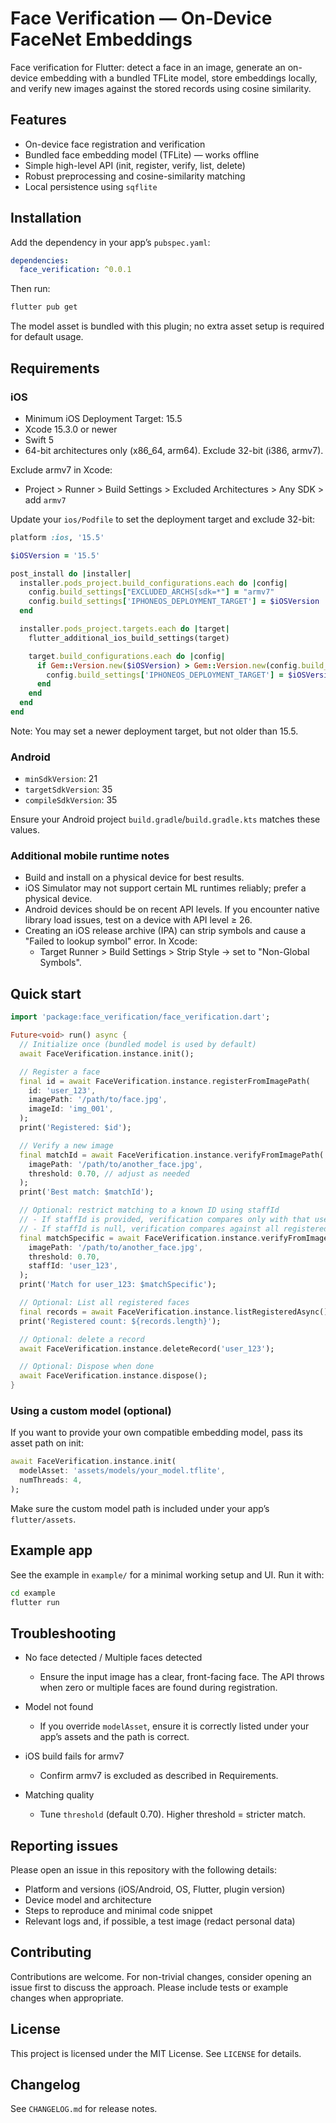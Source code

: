 # Face Verification — On‑Device FaceNet Embeddings

Face verification for Flutter: detect a face in an image, generate an on-device embedding with a bundled TFLite model, store embeddings locally, and verify new images against the stored records using cosine similarity.

## Features

- On-device face registration and verification
- Bundled face embedding model (TFLite) — works offline
- Simple high-level API (init, register, verify, list, delete)
- Robust preprocessing and cosine-similarity matching
- Local persistence using `sqflite`

## Installation

Add the dependency in your app’s `pubspec.yaml`:

```yaml
dependencies:
  face_verification: ^0.0.1
```

Then run:

```bash
flutter pub get
```

The model asset is bundled with this plugin; no extra asset setup is required for default usage.

## Requirements

### iOS

- Minimum iOS Deployment Target: 15.5
- Xcode 15.3.0 or newer
- Swift 5
- 64-bit architectures only (x86_64, arm64). Exclude 32-bit (i386, armv7).

Exclude armv7 in Xcode:

- Project > Runner > Build Settings > Excluded Architectures > Any SDK > add `armv7`

Update your `ios/Podfile` to set the deployment target and exclude 32-bit:

```ruby
platform :ios, '15.5'

$iOSVersion = '15.5'

post_install do |installer|
  installer.pods_project.build_configurations.each do |config|
    config.build_settings["EXCLUDED_ARCHS[sdk=*"] = "armv7"
    config.build_settings['IPHONEOS_DEPLOYMENT_TARGET'] = $iOSVersion
  end

  installer.pods_project.targets.each do |target|
    flutter_additional_ios_build_settings(target)

    target.build_configurations.each do |config|
      if Gem::Version.new($iOSVersion) > Gem::Version.new(config.build_settings['IPHONEOS_DEPLOYMENT_TARGET'])
        config.build_settings['IPHONEOS_DEPLOYMENT_TARGET'] = $iOSVersion
      end
    end
  end
end
```

Note: You may set a newer deployment target, but not older than 15.5.

### Android

- `minSdkVersion`: 21
- `targetSdkVersion`: 35
- `compileSdkVersion`: 35

Ensure your Android project `build.gradle`/`build.gradle.kts` matches these values.

### Additional mobile runtime notes

- Build and install on a physical device for best results.
- iOS Simulator may not support certain ML runtimes reliably; prefer a physical device.
- Android devices should be on recent API levels. If you encounter native library load issues, test on a device with API level ≥ 26.
- Creating an iOS release archive (IPA) can strip symbols and cause a "Failed to lookup symbol" error. In Xcode:
  - Target Runner > Build Settings > Strip Style → set to "Non-Global Symbols".

## Quick start

```dart
import 'package:face_verification/face_verification.dart';

Future<void> run() async {
  // Initialize once (bundled model is used by default)
  await FaceVerification.instance.init();

  // Register a face
  final id = await FaceVerification.instance.registerFromImagePath(
    id: 'user_123',
    imagePath: '/path/to/face.jpg',
    imageId: 'img_001',
  );
  print('Registered: $id');

  // Verify a new image
  final matchId = await FaceVerification.instance.verifyFromImagePath(
    imagePath: '/path/to/another_face.jpg',
    threshold: 0.70, // adjust as needed
  );
  print('Best match: $matchId');

  // Optional: restrict matching to a known ID using staffId
  // - If staffId is provided, verification compares only with that user's record
  // - If staffId is null, verification compares against all registered faces
  final matchSpecific = await FaceVerification.instance.verifyFromImagePath(
    imagePath: '/path/to/another_face.jpg',
    threshold: 0.70,
    staffId: 'user_123',
  );
  print('Match for user_123: $matchSpecific');

  // Optional: List all registered faces
  final records = await FaceVerification.instance.listRegisteredAsync();
  print('Registered count: ${records.length}');

  // Optional: delete a record
  await FaceVerification.instance.deleteRecord('user_123');

  // Optional: Dispose when done
  await FaceVerification.instance.dispose();
}
```

### Using a custom model (optional)

If you want to provide your own compatible embedding model, pass its asset path on init:

```dart
await FaceVerification.instance.init(
  modelAsset: 'assets/models/your_model.tflite',
  numThreads: 4,
);
```

Make sure the custom model path is included under your app’s `flutter/assets`.

## Example app

See the example in `example/` for a minimal working setup and UI. Run it with:

```bash
cd example
flutter run
```

## Troubleshooting

- No face detected / Multiple faces detected
  - Ensure the input image has a clear, front-facing face. The API throws when zero or multiple faces are found during registration.

- Model not found
  - If you override `modelAsset`, ensure it is correctly listed under your app’s assets and the path is correct.

- iOS build fails for armv7
  - Confirm armv7 is excluded as described in Requirements.

- Matching quality
  - Tune `threshold` (default 0.70). Higher threshold = stricter match.

## Reporting issues

Please open an issue in this repository with the following details:
- Platform and versions (iOS/Android, OS, Flutter, plugin version)
- Device model and architecture
- Steps to reproduce and minimal code snippet
- Relevant logs and, if possible, a test image (redact personal data)

## Contributing

Contributions are welcome. For non-trivial changes, consider opening an issue first to discuss the approach. Please include tests or example changes when appropriate.

## License

This project is licensed under the MIT License. See `LICENSE` for details.

## Changelog

See `CHANGELOG.md` for release notes.
